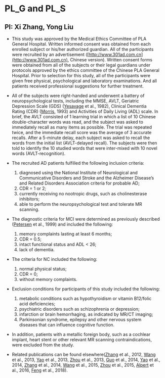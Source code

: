 # PL_G and PL_S

## PI: Xi Zhang, Yong Liu

* This study was approved by the Medical Ethics Committee of PLA General Hospital. Written informed consent was obtained from each enrolled subject or his/her authorized guardian. All of the participants were recruited by an advertisement ([http://www.301ad.com.cn](http://www.301ad.com.cn), Chinese version). Written consent forms were obtained from all of the subjects or their legal guardians under protocols approved by the ethics committee of the Chinese PLA General Hospital. Prior to selection for this study, all of the participants were given free physical, psychological and laboratory examinations. And all patients received professional suggestions for further treatment.

* All of the subjects were right-handed and underwent a battery of neuropsychological tests, including the MMSE, AVLT, Geriatric Depression Scale (GDS) (<a href="https://github.com/YongLiuLab/MCADI/wiki/ref#ref1">Yesavage</a> et al., 1982), Clinical Dementia Rating (CDR) (<a href="https://github.com/YongLiuLab/MCADI/wiki/ref#ref2">Morris</a>, 1993) and Activities of Daily Living (ADL) scale. In brief, the AVLT consisted of 1 learning trial in which a list of 10 Chinese double-character words was read, and the subject was asked to immediately recall as many items as possible. The trial was repeated twice, and the immediate recall score was the average of 3 accurate recalls. After a 5-minute delay, each subject was asked to recall the words from the initial list (AVLT-delayed recall). The subjects were then told to identify the 10 studied words that were inter-mixed with 10 novel words (AVLT-recognition). 

* The recruited AD patients fulfilled the following inclusion criteria:
  1. diagnosed using the National Institute of Neurological and Communicative Disorders and Stroke and the Alzheimer Disease’s and Related Disorders Association criteria for probable AD;
  1. CDR = 1 or 2;
  1. currently receiving no nootropic drugs, such as cholinesterase inhibitors;
  1. able to perform the neuropsychological test and tolerate MR scanning. 

* The diagnostic criteria for MCI were determined as previously described (<a href="https://github.com/YongLiuLab/MCADI/wiki/ref#ref3">Petersen</a> et al., 1999) and included the following: 
  1. memory complaints lasting at least 6 months;
  1. CDR = 0.5;
  1. intact functional status and ADL < 26;
  1. lack of dementia.

* The criteria for NC included the following:
  1. normal physical status;
  1. CDR = 0;
  1. without memory complaints. 

* Exclusion conditions for participants of this study included the following:
  1. metabolic conditions such as hypothyroidism or vitamin B12/folic acid deficiencies;
  1. psychiatric disorders such as schizophrenia or depression;
  1. infarction or brain hemorrhaging, as indicated by MR/CT imaging;
  1. Parkinsonian syndrome, epilepsy and other nervous system diseases that can influence cognitive function.

* In addition, patients with a metallic foreign body, such as a cochlear implant, heart stent or other relevant MR scanning contraindications, were excluded from the study.

* Related publications can be found elsewhere(<a href="https://github.com/YongLiuLab/MCADI/wiki/ref#ref4">Zhang</a> et al., 2012, <a href="https://github.com/YongLiuLab/MCADI/wiki/ref#ref5">Wang</a> et al., 2013, <a href="https://github.com/YongLiuLab/MCADI/wiki/ref#ref6">Yao</a> et al., 2013, <a href="https://github.com/YongLiuLab/MCADI/wiki/ref#ref7">Zhou</a> et al., 2013, <a href="https://github.com/YongLiuLab/MCADI/wiki/ref#ref8">Guo</a> et al., 2014, <a href="https://github.com/YongLiuLab/MCADI/wiki/ref#ref9">Yao</a> et al., 2014, <a href="https://github.com/YongLiuLab/MCADI/wiki/ref#ref10">Zhang</a> et al., 2014, <a href="https://github.com/YongLiuLab/MCADI/wiki/ref#ref11">Wang</a> et al., 2015, <a href="https://github.com/YongLiuLab/MCADI/wiki/ref#ref12">Zhou</a> et al., 2015, <a href="https://github.com/YongLiuLab/MCADI/wiki/ref#ref13">Alpert</a> et al., 2016, <a href="https://github.com/YongLiuLab/MCADI/wiki/ref#ref14">Feng</a> et al., 2018). 
